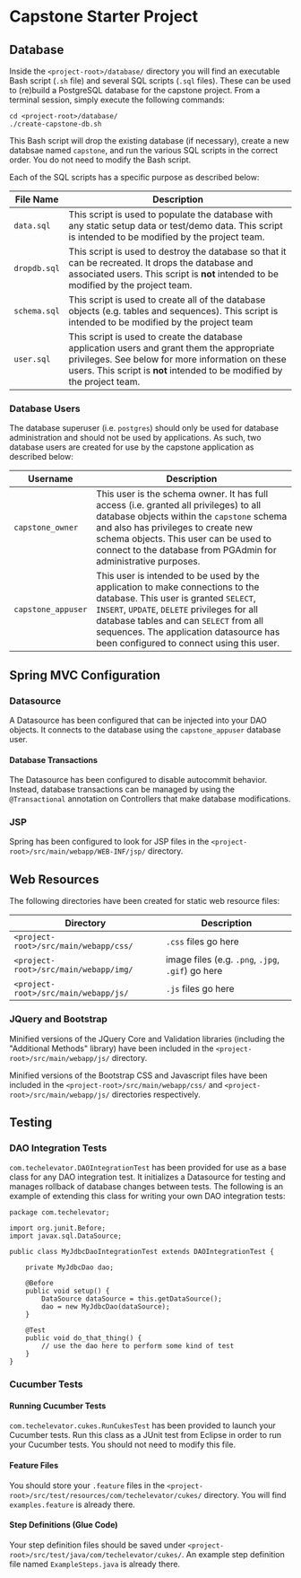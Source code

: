 # Capstone Starter Project

## Database

Inside the `<project-root>/database/` directory you will find an executable Bash script (`.sh` file) and several SQL scripts (`.sql` files). These can be used to (re)build a PostgreSQL database for the capstone project. From a terminal session, simply execute the following commands:

```
cd <project-root>/database/
./create-capstone-db.sh
```

This Bash script will drop the existing database (if necessary), create a new databsae named `capstone`, and run the various SQL scripts in the correct order. You do not need to modify the Bash script.

Each of the SQL scripts has a specific purpose as described below:

| File Name | Description |
| --------- | ----------- | 
| `data.sql` | This script is used to populate the database with any static setup data or test/demo data. This script is intended to be modified by the project team. |
| `dropdb.sql` | This script is used to destroy the database so that it can be recreated. It drops the database and associated users. This script is **not** intended to be modified by the project team. |
| `schema.sql` | This script is used to create all of the database objects (e.g. tables and sequences). This script is intended to be modified by the project team |
| `user.sql` | This script is used to create the database application users and grant them the appropriate privileges. See below for more information on these users. This script is **not** intended to be modified by the project team. |

### Database Users

The database superuser (i.e. `postgres`) should only be used for database administration and should not be used by applications. As such, two database users are created for use by the capstone application as described below:

| Username | Description |
| -------- | ----------- | 
| `capstone_owner` | This user is the schema owner. It has full access (i.e. granted all privileges) to all database objects within the `capstone` schema and also has privileges to create new schema objects. This user can be used to connect to the database from PGAdmin for administrative purposes. |
| `capstone_appuser` | This user is intended to be used by the application to make connections to the database. This user is granted `SELECT`, `INSERT`, `UPDATE`, `DELETE` privileges for all database tables and can `SELECT` from all sequences. The application datasource has been configured to connect using this user. |

## Spring MVC Configuration

### Datasource

A Datasource has been configured that can be injected into your DAO objects. It connects to the database using the `capstone_appuser` database user.

#### Database Transactions

The Datasource has been configured to disable autocommit behavior. Instead, database transactions can be managed by using the `@Transactional` annotation on Controllers that make database modifications.

### JSP

Spring has been configured to look for JSP files in the `<project-root>/src/main/webapp/WEB-INF/jsp/` directory.

## Web Resources

The following directories have been created for static web resource files:

| Directory | Description | 
| --------- | ----------- |
| `<project-root>/src/main/webapp/css/` | `.css` files go here |
| `<project-root>/src/main/webapp/img/` | image files (e.g. `.png`, `.jpg`, `.gif`) go here |
| `<project-root>/src/main/webapp/js/` | `.js` files go here |

### JQuery and Bootstrap

Minified versions of the JQuery Core and Validation libraries (including the "Additional Methods" library) have been included in the `<project-root>/src/main/webapp/js/` directory.

Minified versions of the Bootstrap CSS and Javascript files have been included  in the `<project-root>/src/main/webapp/css/` and `<project-root>/src/main/webapp/js/` directories respectively.

## Testing

### DAO Integration Tests

`com.techelevator.DAOIntegrationTest` has been provided for use as a base class for any DAO integration test. It initializes a Datasource for testing and manages rollback of database changes between tests. The following is an example of extending this class for writing your own DAO integration tests:

```
package com.techelevator;

import org.junit.Before;
import javax.sql.DataSource;

public class MyJdbcDaoIntegrationTest extends DAOIntegrationTest {

    private MyJdbcDao dao;
    
    @Before
    public void setup() {
        DataSource dataSource = this.getDataSource();
        dao = new MyJdbcDao(dataSource);
    }
    
    @Test
    public void do_that_thing() {
        // use the dao here to perform some kind of test
    }
}
```

### Cucumber Tests

#### Running Cucumber Tests
`com.techelevator.cukes.RunCukesTest` has been provided to launch your Cucumber tests. Run this class as a JUnit test from Eclipse in order to run your Cucumber tests. You should not need to modify this file.

#### Feature Files
You should store your `.feature` files in the `<project-root>/src/test/resources/com/techelevator/cukes/` directory. You will find `examples.feature` is already there.

#### Step Definitions (Glue Code)
Your step definition files should be saved under `<project-root>/src/test/java/com/techelevator/cukes/`.  An example step definition file named `ExampleSteps.java` is already there.